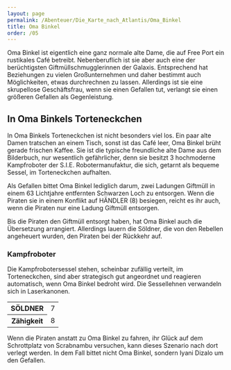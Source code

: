 ```yaml
---
layout: page
permalink: /Abenteuer/Die_Karte_nach_Atlantis/Oma_Binkel
title: Oma Binkel
order: /05
---
```


Oma Binkel ist eigentlich eine ganz normale alte Dame, die auf Free Port ein rustikales Caf&eacute; betreibt. Nebenberuflich ist sie aber auch eine der berüchtigsten Giftmüllschmugglerinnen der Galaxis. Entsprechend hat Beziehungen zu vielen Großunternehmen und daher bestimmt auch Möglichkeiten, etwas durchrechnen zu lassen. Allerdings ist sie eine skrupellose Geschäftsfrau, wenn sie einen Gefallen tut, verlangt sie einen größeren Gefallen als Gegenleistung.

## In Oma Binkels Torteneckchen

In Oma Binkels Torteneckchen ist nicht besonders viel los. Ein paar alte Damen tratschen an einem Tisch, sonst ist das Caf&eacute; leer, Oma Binkel brüht gerade frischen Kaffee. Sie ist die typische freundliche alte Dame aus dem Bilderbuch, nur wesentlich gefährlicher, denn sie besitzt 3 hochmoderne Kampfroboter der S.I.E. Robotermanufaktur, die sich, getarnt als bequeme Sessel, im Torteneckchen aufhalten.

Als Gefallen bittet Oma Binkel lediglich darum, zwei Ladungen Giftmüll in einem 63 Lichtjahre entfernten Schwarzen Loch zu entsorgen. Wenn die Piraten sie in einem Konflikt auf HÄNDLER (8) besiegen, reicht es ihr auch, wenn die Piraten nur eine Ladung Giftmüll entsorgen.

Bis die Piraten den Giftmüll entsorgt haben, hat Oma Binkel auch die Übersetzung arrangiert. Allerdings lauern die Söldner, die von den Rebellen angeheuert wurden, den Piraten bei der Rückkehr auf.

### Kampfroboter

Die Kampfrobotersessel stehen, scheinbar zufällig verteilt, im Torteneckchen, sind aber strategisch gut angeordnet und reagieren automatisch, wenn Oma Binkel bedroht wird. Die Sessellehnen verwandeln sich in Laserkanonen.

<table>
<tbody>
<tr><th>SÖLDNER</th><td>7</td></tr>
<tr><th>Zähigkeit</th><td>8</td></tr>
</tbody>
</table>

Wenn die Piraten anstatt zu Oma Binkel zu fahren, ihr Glück auf dem Schrottplatz von Scrabnambu versuchen, kann dieses Szenario nach dort verlegt werden. In dem Fall bittet nicht Oma Binkel, sondern Iyani Dizalo um den Gefallen.
